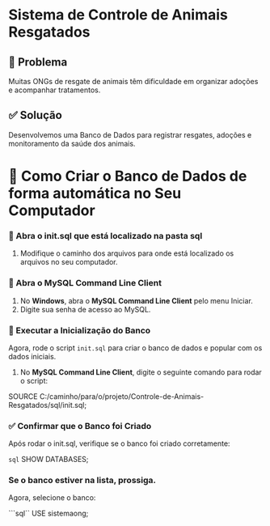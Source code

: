 # Sistema de Controle de Animais Resgatados

## 🔴 Problema

Muitas ONGs de resgate de animais têm dificuldade em organizar adoções e acompanhar tratamentos.

## ✅ Solução

Desenvolvemos uma Banco de Dados para registrar resgates, adoções e monitoramento da saúde dos animais.

# 🚀 Como Criar o Banco de Dados de forma automática no Seu Computador

###  🔴 Abra o init.sql que está localizado na pasta sql
1. Modifique o caminho dos arquivos para onde está localizado os arquivos no seu computador.

### 📌 Abra o MySQL Command Line Client
1. No **Windows**, abra o **MySQL Command Line Client** pelo menu Iniciar.
2. Digite sua senha de acesso ao MySQL.

### 🚀 Executar a Inicialização do Banco

Agora, rode o script `init.sql` para criar o banco de dados e popular com os dados iniciais.

1. No **MySQL Command Line Client**, digite o seguinte comando para rodar o script:

SOURCE C:/caminho/para/o/projeto/Controle-de-Animais-Resgatados/sql/init.sql;

### ✅ Confirmar que o Banco foi Criado
Após rodar o init.sql, verifique se o banco foi criado corretamente:

```sql```
SHOW DATABASES;

### Se o banco estiver na lista, prossiga.
Agora, selecione o banco:

```sql``
USE sistemaong;